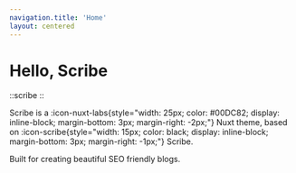 ```yaml
---
navigation.title: 'Home'
layout: centered
---
```


# Hello, Scribe

::scribe
::

Scribe is a :icon-nuxt-labs{style="width: 25px; color: #00DC82; display: inline-block; margin-bottom: 3px; margin-right: -2px;"} Nuxt theme, based on :icon-scribe{style="width: 15px; color: black; display: inline-block; margin-bottom: 3px; margin-right: -1px;"} Scribe.

Built for creating beautiful SEO friendly blogs.
